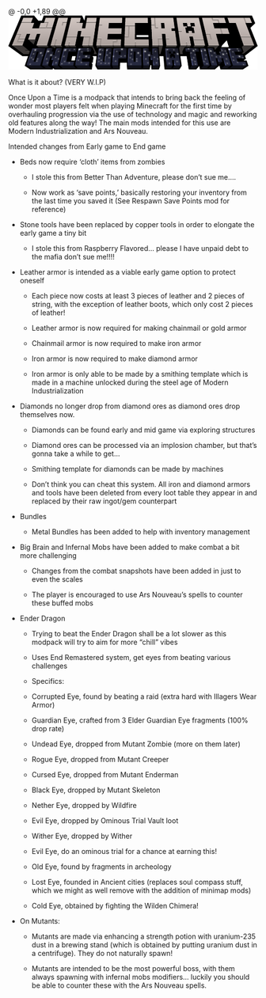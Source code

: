 @ -0,0 +1,89 @@
![Enter image alt description](https://github.com/seymourimadeit/once-upon-a-time-modpack/blob/main/kZo_Image_1.png)

What is it about? (VERY W.I.P)

Once Upon a Time is a modpack that intends to bring back the feeling of wonder most players felt when playing Minecraft for the first time by overhauling progression via the use of technology and magic and reworking old features along the way! The main mods intended for this use are Modern Industrialization and Ars Nouveau.

Intended changes from Early game to End game

- Beds now require ‘cloth’ items from zombies

  - I stole this from Better Than Adventure, please don’t sue me….

  - Now work as ‘save points,’ basically restoring your inventory from the last time you saved it (See Respawn Save Points mod for reference)

- Stone tools have been replaced by copper tools in order to elongate the early game a tiny bit

  - I stole this from Raspberry Flavored… please I have unpaid debt to the mafia don’t sue me!!!!

- Leather armor is intended as a viable early game option to protect oneself

  - Each piece now costs at least 3 pieces of leather and 2 pieces of string, with the exception of leather boots, which only cost 2 pieces of leather!

  - Leather armor is now required for making chainmail or gold armor

  - Chainmail armor is now required to make iron armor

  - Iron armor is now required to make diamond armor

  - Iron armor is only able to be made by a smithing template which is made in a machine unlocked during the steel age of Modern Industrialization

- Diamonds no longer drop from diamond ores as diamond ores drop themselves now.

  - Diamonds can be found early and mid game via exploring structures

  - Diamond ores can be processed via an implosion chamber, but that’s gonna take a while to get…

  - Smithing template for diamonds can be made by machines

  - Don’t think you can cheat this system. All iron and diamond armors and tools have been deleted from every loot table they appear in and replaced by their raw ingot/gem counterpart

- Bundles

  - Metal Bundles has been added to help with inventory management

- Big Brain and Infernal Mobs have been added to make combat a bit more challenging
  
  - Changes from the combat snapshots have been added in just to even the scales

  - The player is encouraged to use Ars Nouveau’s spells to counter these buffed mobs

- Ender Dragon

  - Trying to beat the Ender Dragon shall be a lot slower as this modpack will try to aim for more “chill” vibes

  - Uses End Remastered system, get eyes from beating various challenges

  - Specifics:

  - Corrupted Eye, found by beating a raid (extra hard with Illagers Wear Armor)

  - Guardian Eye, crafted from 3 Elder Guardian Eye fragments (100% drop rate)

  -  Undead Eye, dropped from Mutant Zombie (more on them later)

  - Rogue Eye, dropped from Mutant Creeper

  - Cursed Eye, dropped from Mutant Enderman

  - Black Eye, dropped by Mutant Skeleton

  - Nether Eye, dropped by Wildfire

  - Evil Eye, dropped by Ominous Trial Vault loot

  - Wither Eye, dropped by Wither

  - Evil Eye, do an ominous trial for a chance at earning this!

  - Old Eye, found by fragments in archeology

  - Lost Eye, founded in Ancient cities (replaces soul compass stuff, which we might as well remove with the addition of minimap mods)
  
  - Cold Eye, obtained by fighting the Wilden Chimera!

- On Mutants:

  - Mutants are made via enhancing a strength potion with uranium-235 dust in a brewing stand (which is obtained by putting uranium dust in a centrifuge). They do not naturally spawn!

  - Mutants are intended to be the most powerful boss, with them always spawning with infernal mobs modifiers… luckily you should be able to counter these with the Ars Nouveau spells.
